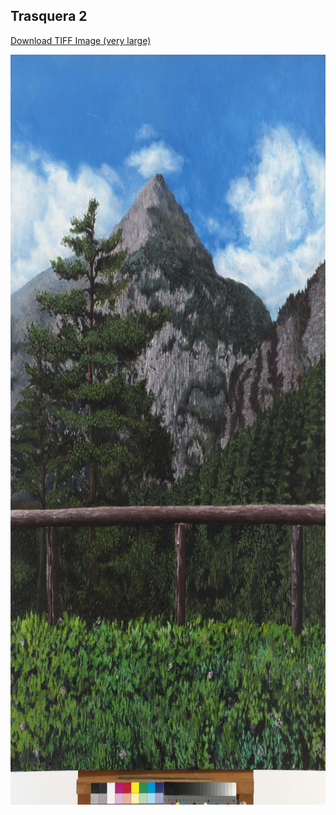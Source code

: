## Trasquera 2

[Download TIFF Image (very large)](https://sigrid-paintings.s3.amazonaws.com/wetransfer_zigrid-photos-tiff-part-1-2_2024-05-31_1621/trasquera2.tif)

<img src="../assets/images/hires_trasquera2.jpg" height="1200px" width="900px" />

